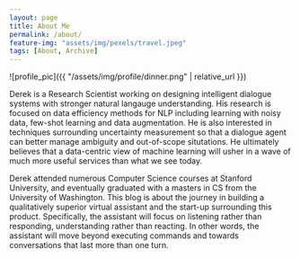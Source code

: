 ```yaml
---
layout: page
title: About Me
permalink: /about/
feature-img: "assets/img/pexels/travel.jpeg"
tags: [About, Archive]
---
```


![profile_pic]({{ "/assets/img/profile/dinner.png" | relative_url }})

Derek is a Research Scientist working on designing intelligent dialogue systems with stronger natural langauge understanding.  His research is focused on data efficiency methods for NLP including learning with noisy data, few-shot learning and data augmentation.  He is also interested in techniques surrounding uncertainty measurement so that a dialogue agent can better manage ambiguity and out-of-scope situtations. He ultimately believes that a data-centric view of machine learning will usher in a wave of much more useful services than what we see today.

Derek attended numerous Computer Science courses at Stanford University, and eventually graduated with a masters in CS from the University of Washington.  This blog is about the journey in building a qualitatively superior virtual assistant and the start-up surrounding this product.  Specifically, the assistant will focus on listening rather than responding, understanding rather than reacting.  In other words, the assistant will move beyond executing commands and towards conversations that last more than one turn.